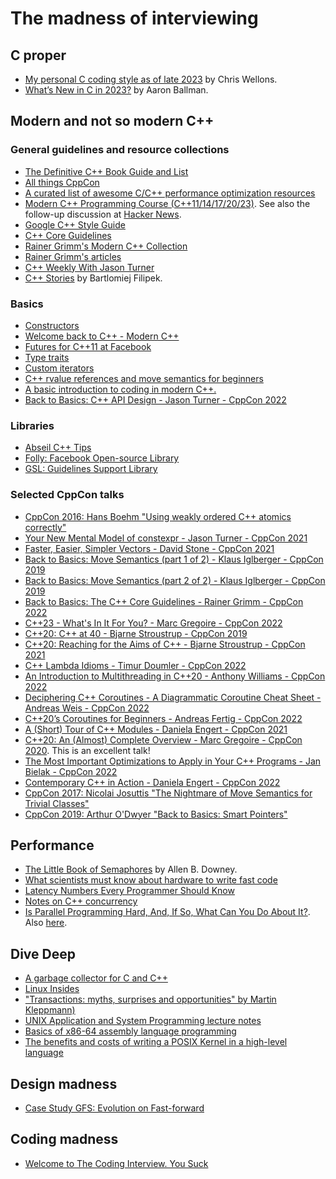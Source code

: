 # The madness of interviewing

## C proper

* [My personal C coding style as of late 2023](https://nullprogram.com/blog/2023/10/08/) by Chris Wellons.
* [What’s New in C in 2023?](https://blog.aaronballman.com/2023/10/whats-new-in-c-in-2023/) by Aaron Ballman.

## Modern and not so modern C++

### General guidelines and resource collections

* [The Definitive C++ Book Guide and List](https://stackoverflow.com/questions/388242/the-definitive-c-book-guide-and-list/388282#388282)
* [All things CppCon](https://github.com/CppCon/)
* [A curated list of awesome C/C++ performance optimization resources](https://github.com/fenbf/AwesomePerfCpp)
* [Modern C++ Programming Course (C++11/14/17/20/23)](https://github.com/federico-busato/Modern-CPP-Programming). See also the follow-up discussion at [Hacker News](https://news.ycombinator.com/item?id=38444834).
* [Google C++ Style Guide](https://google.github.io/styleguide/cppguide.html)
* [C++ Core Guidelines](https://isocpp.github.io/CppCoreGuidelines/CppCoreGuidelines)
* [Rainer Grimm's Modern C++ Collection](https://leanpub.com/b/modernccollection)
* [Rainer Grimm's articles](https://www.modernescpp.com/index.php/table-of-content/)
* [C++ Weekly With Jason Turner](https://www.youtube.com/user/lefticus1/videos)
* [C++ Stories](https://www.cppstories.com/p/resources/) by Bartlomiej Filipek.

### Basics

* [Constructors](https://learn.microsoft.com/en-us/cpp/cpp/constructors-cpp?view=msvc-170)
* [Welcome back to C++ - Modern C++](https://learn.microsoft.com/en-us/cpp/cpp/welcome-back-to-cpp-modern-cpp?view=msvc-170)
* [Futures for C++11 at Facebook](https://engineering.fb.com/2015/06/19/developer-tools/futures-for-c-11-at-facebook)
* [Type traits](https://www.internalpointers.com/post/quick-primer-type-traits-modern-cpp)
* [Custom iterators](https://www.internalpointers.com/post/writing-custom-iterators-modern-cpp)
* [C++ rvalue references and move semantics for beginners](https://www.internalpointers.com/post/c-rvalue-references-and-move-semantics-beginners)
* [A basic introduction to coding in modern C++.](https://github.com/cmu-db/15445-bootcamp)
* [Back to Basics: C++ API Design - Jason Turner - CppCon 2022](https://www.youtube.com/watch?v=zL-vn_pGGgY)

### Libraries

* [Abseil C++ Tips](https://abseil.io/tips/)
* [Folly: Facebook Open-source Library](https://github.com/facebook/folly/)
* [GSL: Guidelines Support Library](https://github.com/microsoft/GSL)

### Selected CppCon talks

* [CppCon 2016: Hans Boehm "Using weakly ordered C++ atomics correctly"](https://www.youtube.com/watch?v=M15UKpNlpeM)
* [Your New Mental Model of constexpr - Jason Turner - CppCon 2021](https://www.youtube.com/watch?v=MdrfPSUtMVM)
* [Faster, Easier, Simpler Vectors - David Stone - CppCon 2021](https://www.youtube.com/watch?v=MfFzr9qqPDw)
* [Back to Basics: Move Semantics (part 1 of 2) - Klaus Iglberger - CppCon 2019](https://www.youtube.com/watch?v=St0MNEU5b0o)
* [Back to Basics: Move Semantics (part 2 of 2) - Klaus Iglberger - CppCon 2019](https://www.youtube.com/watch?v=pIzaZbKUw2s)
* [Back to Basics: The C++ Core Guidelines - Rainer Grimm - CppCon 2022](https://www.youtube.com/watch?v=UONLB7wBVSc)
* [C++23 - What's In It For You? - Marc Gregoire - CppCon 2022](https://www.youtube.com/watch?v=b0NkuoUkv0M)
* [C++20: C++ at 40 - Bjarne Stroustrup - CppCon 2019](https://www.youtube.com/watch?v=u_ij0YNkFUs)
* [C++20: Reaching for the Aims of C++ - Bjarne Stroustrup - CppCon 2021](https://www.youtube.com/watch?v=15QF2q66NhU)
* [C++ Lambda Idioms - Timur Doumler - CppCon 2022](https://www.youtube.com/watch?v=xBAduq0RGes)
* [An Introduction to Multithreading in C++20 - Anthony Williams - CppCon 2022](https://www.youtube.com/watch?v=A7sVFJLJM-A)
* [Deciphering C++ Coroutines - A Diagrammatic Coroutine Cheat Sheet - Andreas Weis - CppCon 2022](https://www.youtube.com/watch?v=J7fYddslH0Q)
* [C++20’s Coroutines for Beginners - Andreas Fertig - CppCon 2022](https://www.youtube.com/watch?v=8sEe-4tig_A)
* [A (Short) Tour of C++ Modules - Daniela Engert - CppCon 2021](https://www.youtube.com/watch?v=nP8QcvPpGeM)
* [C++20: An (Almost) Complete Overview - Marc Gregoire - CppCon 2020](https://www.youtube.com/watch?v=FRkJCvHWdwQ). This is an excellent talk!
* [The Most Important Optimizations to Apply in Your C++ Programs - Jan Bielak - CppCon 2022](https://www.youtube.com/watch?v=qCjEN5XRzHc)
* [Contemporary C++ in Action - Daniela Engert - CppCon 2022](https://www.youtube.com/watch?v=yUIFdL3D0Vk)
* [CppCon 2017: Nicolai Josuttis "The Nightmare of Move Semantics for Trivial Classes"](https://www.youtube.com/watch?v=PNRju6_yn3o)
* [CppCon 2019: Arthur O'Dwyer "Back to Basics: Smart Pointers"](https://www.youtube.com/watch?v=xGDLkt-jBJ4)

## Performance

* [The Little Book of Semaphores](https://open.umn.edu/opentextbooks/textbooks/83) by Allen B. Downey.
* [What scientists must know about hardware to write fast code](https://viralinstruction.com/posts/hardware/)
* [Latency Numbers Every Programmer Should Know](https://colin-scott.github.io/personal_website/research/interactive_latency.html)
* [Notes on C++ concurrency](https://people.cs.pitt.edu/~xianeizhang/notes/Concurrency.html)
* [Is Parallel Programming Hard, And, If So, What Can You Do About It?](https://mirrors.edge.kernel.org/pub/linux/kernel/people/paulmck/perfbook/perfbook.html). Also [here](https://arxiv.org/abs/1701.00854).

## Dive Deep

* [A garbage collector for C and C++](https://hboehm.info/gc/)
* [Linux Insides](https://0xax.gitbooks.io/linux-insides/content/)
* ["Transactions: myths, surprises and opportunities" by Martin Kleppmann)](https://www.youtube.com/watch?v=5ZjhNTM8XU8)
* [UNIX Application and System Programming lecture notes](https://www.compsci.hunter.cuny.edu/~sweiss/course_materials/unix_lecture_notes.php)
* [Basics of x86-64 assembly language programming](https://memorialu.gitlab.io/Engineering/ECE/Teaching/operating-systems/website/reference/x86/)
* [The benefits and costs of writing a POSIX Kernel in a high-level language](https://dspace.mit.edu/handle/1721.1/122734)

## Design madness

* [Case Study GFS: Evolution on Fast-forward](https://queue.acm.org/detail.cfm?id=1594206)

## Coding madness

* [Welcome to The Coding Interview. You Suck](https://docs.google.com/document/u/1/d/1eKirumpmwDWTtKCJKn2HuoQ2NavEfR41whmTyaQcio4/mobilebasic)
